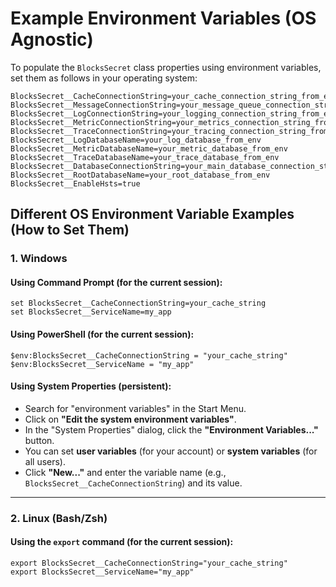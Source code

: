 
# Example Environment Variables (OS Agnostic)

To populate the `BlocksSecret` class properties using environment variables, set them as follows in your operating system:

```
BlocksSecret__CacheConnectionString=your_cache_connection_string_from_env  
BlocksSecret__MessageConnectionString=your_message_queue_connection_string_from_env  
BlocksSecret__LogConnectionString=your_logging_connection_string_from_env  
BlocksSecret__MetricConnectionString=your_metrics_connection_string_from_env  
BlocksSecret__TraceConnectionString=your_tracing_connection_string_from_env  
BlocksSecret__LogDatabaseName=your_log_database_from_env  
BlocksSecret__MetricDatabaseName=your_metric_database_from_env  
BlocksSecret__TraceDatabaseName=your_trace_database_from_env 
BlocksSecret__DatabaseConnectionString=your_main_database_connection_string_from_env  
BlocksSecret__RootDatabaseName=your_root_database_from_env  
BlocksSecret__EnableHsts=true
```


## Different OS Environment Variable Examples (How to Set Them)

### 1. **Windows**

#### Using Command Prompt (for the current session):
```
set BlocksSecret__CacheConnectionString=your_cache_string  
set BlocksSecret__ServiceName=my_app  
```

#### Using PowerShell (for the current session):
```
$env:BlocksSecret__CacheConnectionString = "your_cache_string"  
$env:BlocksSecret__ServiceName = "my_app"  
```

#### Using System Properties (persistent):
- Search for "environment variables" in the Start Menu.
- Click on **"Edit the system environment variables"**.
- In the "System Properties" dialog, click the **"Environment Variables..."** button.
- You can set **user variables** (for your account) or **system variables** (for all users).
- Click **"New..."** and enter the variable name (e.g., `BlocksSecret__CacheConnectionString`) and its value.

---

### 2. **Linux (Bash/Zsh)**

#### Using the `export` command (for the current session):
```
export BlocksSecret__CacheConnectionString="your_cache_string"  
export BlocksSecret__ServiceName="my_app"  
```
